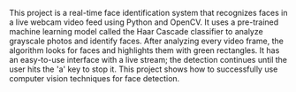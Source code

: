 This project is a real-time face identification system that recognizes faces in a live webcam video feed using Python and OpenCV. It uses a pre-trained machine learning model called the Haar Cascade classifier to analyze grayscale photos and identify faces. After analyzing every video frame, the algorithm looks for faces and highlights them with green rectangles. It has an easy-to-use interface with a live stream; the detection continues until the user hits the 'a' key to stop it. This project shows how to successfully use computer vision techniques for face detection.
